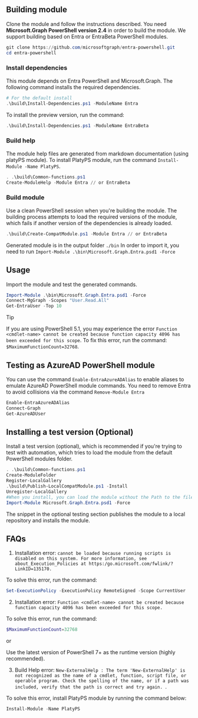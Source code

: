 ## Building module

Clone the module and follow the instructions described. You need **Microsoft.Graph PowerShell version 2.4** in order to build the module. We support building based on Entra or EntraBeta PowerShell modules.

```powershell
git clone https://github.com/microsoftgraph/entra-powershell.git
cd entra-powershell
```

### Install dependencies

This module depends on Entra PowerShell and Microsoft.Graph. The following command installs the required dependencies.

```powershell
# For the default install
.\build\Install-Dependencies.ps1 -ModuleName Entra
```
To install the preview version, run the command:

```powershell
.\build\Install-Dependencies.ps1 -ModuleName EntraBeta
```
### Build help
The module help files are generated from markdown documentation (using platyPS module). To install PlatyPS module, run the command `Install-Module -Name PlatyPS`.

```powershell
. .\build\Common-functions.ps1
Create-ModuleHelp -Module Entra // or EntraBeta
```
### Build module
Use a clean PowerShell session when you're building the module. The building process attempts to load the required versions of the module, which fails if another version of the dependencies is already loaded.

```powershell
.\build\Create-CompatModule.ps1 -Module Entra // or EntraBeta
```

Generated module is in the output folder `./bin`
In order to import it, you need to run `Import-Module .\bin\Microsoft.Graph.Entra.psd1 -Force`

## Usage

Import the module and test the generated commands.

```powershell
Import-Module .\bin\Microsoft.Graph.Entra.psd1 -Force
Connect-MgGraph -Scopes "User.Read.All"
Get-EntraUser -Top 10
```

> [!TIP]
> If you are using PowerShell 5.1, you may experience the error `Function <cmdlet-name> cannot be created because function capacity 4096 has been exceeded for this scope`. To fix this error, run the command: `$MaximumFunctionCount=32768`. 

## Testing as AzureAD PowerShell module

You can use the command `Enable-EntraAzureADAlias` to enable aliases to emulate AzureAD PowerShell module commands. You need to remove Entra to avoid collisions via the command `Remove-Module Entra`

```powershell
Enable-EntraAzureADAlias
Connect-Graph
Get-AzureADUser
```

## Installing a test version (Optional)

Install a test version (optional), which is recommended if you're trying to test with automation, which tries to load the module from the default PowerShell modules folder.

```powershell
. .\build\Common-functions.ps1
Create-ModuleFolder
Register-LocalGallery
.\build\Publish-LocalCompatModule.ps1 -Install
Unregister-LocalGallery
#When you install, you can load the module without the Path to the files.
Import-Module Microsoft.Graph.Entra.psd1 -Force
```

The snippet in the optional testing section publishes the module to a local repository and installs the module.

## FAQs

1. Installation error: `cannot be loaded because running scripts is disabled on this system. For more information, see about_Execution_Policies at https:/go.microsoft.com/fwlink/?LinkID=135170.`

To solve this error, run the command:

```powershell
Set-ExecutionPolicy -ExecutionPolicy RemoteSigned -Scope CurrentUser
```

2. Installation error: `Function <cmdlet-name> cannot be created because function capacity 4096 has been exceeded for this scope.`

To solve this error, run the command:

```powershell
$MaximumFunctionCount=32768
```

or

Use the latest version of PowerShell 7+ as the runtime version (highly recommended).

3. Build Help error: `New-ExternalHelp : The term 'New-ExternalHelp' is not recognized as the name of a cmdlet, function, script file, or operable program. Check the spelling of the name, or if a path was included, verify that the path is correct and try again. `.

To solve this error, install PlatyPS module by running the command below:

```powershell
Install-Module -Name PlatyPS
```
